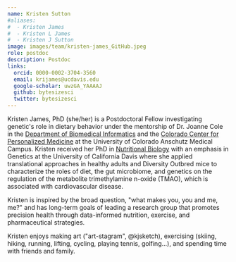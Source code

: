 ```yaml
---
name: Kristen Sutton
#aliases:
#  - Kristen James
#  - Kristen L James
#  - Kristen J Sutton
image: images/team/kristen-james_GitHub.jpeg
role: postdoc
description: Postdoc
links:
  orcid: 0000-0002-3704-3560
  email: krijames@ucdavis.edu
  google-scholar: uwzGA_YAAAAJ
  github: bytesizesci
  twitter: bytesizesci
---
```


Kristen James, PhD (she/her) is a Postdoctoral Fellow investigating genetic's role in dietary behavior under the mentorship of Dr. Joanne Cole in the [Department of Biomedical Informatics](https://medschool.cuanschutz.edu/dbmi) and the [Colorado Center for Personalized Medicine](https://medschool.cuanschutz.edu/ccpm) at the University of Colorado Anschutz Medical Campus. Kristen received her PhD in [Nutritional Biology](https://ggnb.ucdavis.edu) with an emphasis in Genetics at the University of California Davis where she applied translational approaches in healthy adults and Diversity Outbred mice to characterize the roles of diet, the gut microbiome, and genetics on the regulation of the metabolite trimethylamine n-oxide (TMAO), which is associated with cardiovascular disease. 

Kristen is inspired by the broad question, "what makes you, you and me, me?" and has long-term goals of leading a research group that promotes precision health through data-informed nutrition, exercise, and pharmaceutical strategies. 

Kristen enjoys making art ("art-stagram", @kjsketch), exercising (skiing, hiking, running, lifting, cycling, playing tennis, golfing...), and spending time with friends and family. 
